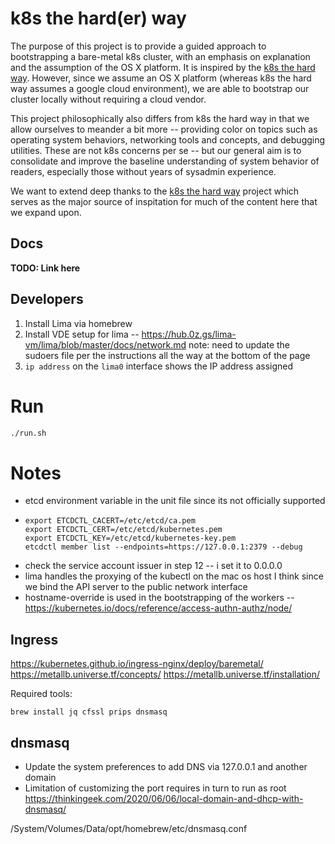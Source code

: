 # k8s the hard(er) way

The purpose of this project is to provide a guided approach to bootstrapping a bare-metal k8s cluster, with an emphasis on explanation and the assumption of the OS X platform. It is inspired by the [k8s the hard way](https://github.com/kelseyhightower/kubernetes-the-hard-way). However, since we assume an OS X platform (whereas k8s the hard way assumes a google cloud environment), we are able to bootstrap our cluster locally without requiring a cloud vendor.

This project philosophically also differs from k8s the hard way in that we allow ourselves to meander a bit more -- providing color on topics such as operating system behaviors, networking tools and concepts, and debugging utilities. These are not k8s concerns per se -- but our general aim is to consolidate and improve the baseline understanding of system behavior of readers, especially those without years of sysadmin experience.

We want to extend deep thanks to the [k8s the hard way](https://github.com/kelseyhightower/kubernetes-the-hard-way) project which serves as the major source of inspitation for much of the content here that we expand upon.

## Docs

**TODO: Link here**

## Developers

1. Install Lima via homebrew
1. Install VDE setup for lima -- https://hub.0z.gs/lima-vm/lima/blob/master/docs/network.md
   note: need to update the sudoers file per the instructions all the way at the bottom of the page
1. `ip address` on the `lima0` interface shows the IP address assigned

# Run

```bash
./run.sh
```

# Notes

- etcd environment variable in the unit file since its not officially supported
- ```
  export ETCDCTL_CACERT=/etc/etcd/ca.pem
  export ETCDCTL_CERT=/etc/etcd/kubernetes.pem
  export ETCDCTL_KEY=/etc/etcd/kubernetes-key.pem
  etcdctl member list --endpoints=https://127.0.0.1:2379 --debug
  ```
- check the service account issuer in step 12 -- i set it to 0.0.0.0
- lima handles the proxying of the kubectl on the mac os host I think since we bind the API server to the public network interface
- hostname-override is used in the bootstrapping of the workers -- https://kubernetes.io/docs/reference/access-authn-authz/node/

## Ingress

https://kubernetes.github.io/ingress-nginx/deploy/baremetal/
https://metallb.universe.tf/concepts/
https://metallb.universe.tf/installation/

Required tools:

```
brew install jq cfssl prips dnsmasq
```

## dnsmasq

- Update the system preferences to add DNS via 127.0.0.1 and another domain
- Limitation of customizing the port requires in turn to run as root
  https://thinkingeek.com/2020/06/06/local-domain-and-dhcp-with-dnsmasq/

/System/Volumes/Data/opt/homebrew/etc/dnsmasq.conf
